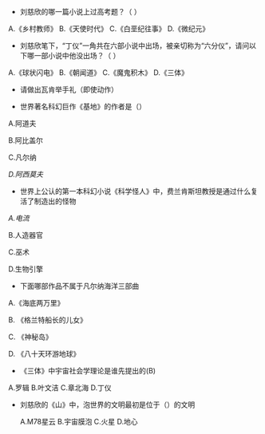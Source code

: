 - 刘慈欣的哪一篇小说上过高考题？（  ）

A.《乡村教师》 B.《天使时代》 C.《白垩纪往事》 D.《微纪元》

 

- 刘慈欣笔下，“丁仪”一角共在六部小说中出场，被亲切称为“六分仪”，请问以下哪一部小说中他没出场？（  ）

A.《球状闪电》 B.《朝闻道》 C.《魔鬼积木》 D.《三体》

 

- 请做出瓦肯举手礼（即使动作）



-  世界著名科幻巨作《基地》的作者是（）

A.阿道夫

B.阿比盖尔

C.凡尔纳

*D.阿西莫夫*

- 世界上公认的第一本科幻小说《科学怪人》中，费兰肯斯坦教授是通过什么复活了制造出的怪物

*A.电流*

B.人造器官

C.巫术

D.生物引擎

- 下面哪部作品不属于凡尔纳海洋三部曲

A.《海底两万里》

B. 《格兰特船长的儿女》

C. 《神秘岛》

D. 《八十天环游地球》

- 《三体》中宇宙社会学理论是谁先提出的(B)

A.罗辑 B.叶文洁 C.章北海 D.丁仪

- 刘慈欣的《山》中，泡世界的文明最初是位于（）的文明

   A.M78星云   B.宇宙膜泡  C.火星   D.地心
